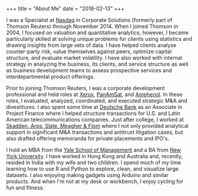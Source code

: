 +++
title = "About Me"
date = "2018-02-13"
+++

I was a Specialist at [Nasdaq](http://www.nasdaq.com) in Corporate Solutions (formerly part of Thomson Reuters) through November 2014. When I joined Thomson in 2004, I focused on valuation and quantitative analytics, however, I became particularly skilled at solving unique problems for clients using statistics and drawing insights from large sets of data. I have helped clients analyse counter-party risk, value themselves against peers, optimize capital structure, and evaluate market volatility. I have also worked with internal strategy in analyzing the business, its clients, and service structure as well as business development teams to assess prospective services and interdepartmental product offerings. 

Prior to joining Thomson Reuters, I was a corporate development professional and held roles at [Xerox](https://www.xerox.com), [PanAmSat](http://www.intelsat.com/news/press-release/intelsat-and-panamsat-to-merge-creating-world-class-communications-solutions-provider-enhanced-global-reach-and-reliability-expanded-delivery-of-hdtv-broadband-and-iptv-combined-technical-and-servic/), and [Amphenol](https://www.amphenol.com). In these roles, I evaluated, analyzed, coordinated, and executed strategic M&A and divestitures. I also spent some time at [Deutsche Bank](https://www.db.com/) as an Associate in Project Finance where I helped structure transactions for U.S. and Latin American telecommunications companies. Just after college, I worked at [Skadden, Arps, Slate, Meagher & Flom](https://www.skadden.com) where I not only provided analytical support in significant M&A transactions and antitrust litigation cases, but also drafted offering memoranda for private placements and IPO's.

I hold an MBA from the [Yale School of Management](https://som.yale.edu) and a BA from [New York University](http://www.nyu.edu). I have worked in Hong Kong and Australia and, recently, resided in India with my wife and two children. I spend much of my time learning how to use R and Python to explore, clean, and visualize large datasets. I also enjoying making gadgets using Arduino and similar products. And when I'm not at my desk or workbench, I enjoy cycling for fun and fitness. 
